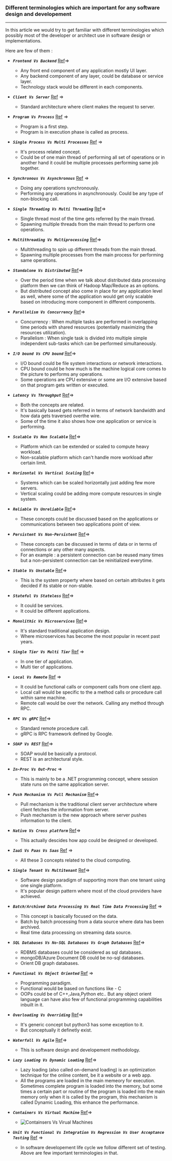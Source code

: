 ### Different terminologies which are important for any software design and developement
----------------------------------------------------------------------------------------------------

In this article we would try to get familiar with different terminologies which possibly most of the developer or architect use in software design or implementations.

Here are few of them :

- ***`Frontend Vs Backend`*** [Ref](https://www.coursereport.com/blog/front-end-development-vs-back-end-development-where-to-start)=>
    - Any front end component of any application mostly UI layer.
    - Any backend component of any layer, could be database or service layer.
    - Technology stack would be different in each components.

- ***`Client Vs Server`*** [Ref](https://www.techopedia.com/definition/438/clientserver-architecture) =>
    - Standard architecture where client makes the request to server.
    
- ***`Program Vs Process`*** [Ref](https://www.guru99.com/program-vs-process-difference.html) =>
    - Program is a first step.
    - Program is in execution phase is called as process. 

- ***`Single Process Vs Multi Processes`*** [Ref](https://stackoverflow.com/questions/19156924/multi-process-vs-single-process-multi-threading-for-software-modules-commun) =>
    - It's process related concept.
    - Could be of one main thread of performing all set of operations or in another hand it could be multiple processes performing same job together. 

- ***`Synchronous Vs Asynchronous`*** [Ref](https://www.youtube.com/watch?v=BFcNDPt6SlE&list=PLjXnSLTXFtB8HzWDhUCFf4ttjiz5UhV_c&index=39&t=0s) =>    
    - Doing any operations synchronously.
    - Performing any operations in asynchronously. Could be any type of non-blocking call.    

- ***`Single Threading Vs Multi Threading`*** [Ref](https://medium.com/@bfortuner/python-multithreading-vs-multiprocessing-73072ce5600b)=>
    - Single thread most of the time gets referred by the main thread.
    - Spawning multiple threads from the main thread to perform one operations.

- ***`Multithreading Vs Multiprocessing`*** [Ref](https://dev.to/nbosco/multithreading-vs-multiprocessing-in-python--63j)=>
    - Multithreading to spin up different threads from the main thread.
    - Spawning multiple processes from the main process for performing same operations.

- ***`Standalone Vs Distributed`*** [Ref](https://www.freecodecamp.org/news/a-thorough-introduction-to-distributed-systems-3b91562c9b3c/)=>
    - Over the period time when we talk about distributed data processing platform then we can think of Hadoop Map/Reduce as an options.
    - But distributed concept also come in place for any application level as well, where some of the application would get only scalable based on 
        introducing more component in different components. 

- ***`Parallelism Vs Concurrency`*** [Ref](https://github.com/sughosneo/blogs/blob/master/concurrency_vs_parallelism.md)=>
    - Concurrency : When multiple tasks are performed in overlapping time periods with shared resources (potentially maximizing the resources utilization).
    - Parallelism : When single task is divided into multiple simple independent sub-tasks which can be performed simultaneously.

- ***`I/O bound Vs CPU bound`*** [Ref](https://stackoverflow.com/questions/868568/what-do-the-terms-cpu-bound-and-i-o-bound-mean)=>
    - I/O bound could be file system interactions or network interactions.
    - CPU bound could be how much is the machine logical core comes to the picture to performs any operations. 
    - Some operations are CPU extensive or some are I/O extensive based on that program gets written or executed.

- ***`Latency Vs Throughput`*** [Ref](https://www.comparitech.com/net-admin/latency-vs-throughput/)=>
    - Both the concepts are related.
    - It's basically based gets referred in terms of network bandwidth and how data gets traversed overthe wire.
    - Some of the time it also shows how one application or service is performing.

- ***`Scalable Vs Non Scalable`*** [Ref](https://www.youtube.com/watch?v=OyTEd9h_CVQ&list=PLjXnSLTXFtB8HzWDhUCFf4ttjiz5UhV_c&index=16&t=0s)=>
    - Platform which can be extended or scaled to compute heavy workload.
    - Non-scalable platform which can't handle more workload after certain limit.
    
- ***`Horizontal Vs Vertical Scaling`*** [Ref](https://www.youtube.com/watch?v=xpDnVSmNFX0)=>
    - Systems which can be scaled horizontally just adding few more servers. 
    - Vertical scaling could be adding more compute resources in single system.

- ***`Reliable Vs Unreliable`*** [Ref](https://www.inetdaemon.com/tutorials/basic_concepts/communication/reliable_vs_unreliable.shtml)=>
    - These concepts could be discussed based on the applications or communications between two applications point of view.     

- ***`Persistent Vs Non-Persistent`*** [Ref](https://devcentral.f5.com/s/articles/persistent-and-persistence-whats-the-difference)=>
    - These concepts can be discussed in terms of data or in terms of connections or any other many aspects.
    - For an example : a persistent connection can be reused many times but a non-persistent connection can be reinitialized everytime.

- ***`Stable Vs Unstable`*** [Ref](https://myclassbook.org/stable-unstable-system-stability-property/)=>
    - This is the system property where based on certain attributes it gets decided if its stable or non-stable.

- ***`Stateful Vs Stateless`*** [Ref](https://www.bizety.com/2018/08/21/stateful-vs-stateless-architecture-overview/)=>
    - It could be services.
    - It could be different applications.
    
- ***`Monolithic Vs Microservices`*** [Ref](https://myclassbook.org/stable-unstable-system-stability-property/)=>
    - It's standard traditional application design. 
    - Where microservices has become the most popular in recent past years.

- ***`Single Tier Vs Multi Tier`*** [Ref](https://www.softwaretestingmaterial.com/software-architecture/) =>
    - In one tier of application.
    - Multi tier of applications.

- ***`Local Vs Remote`*** [Ref](https://stackoverflow.com/questions/33781618/remote-procedure-calls-vs-local-procedure-calls) =>
    - It could be functional calls or component calls from one client app.
    - Local call would be specific to the a method calls or procedure call within same machine.
    - Remote call would be over the network. Calling any method through RPC.

- ***`RPC Vs gRPC`*** [Ref](https://www.hardikp.com/2018/07/28/services/)=>
    - Standard remote procedure call.
    - gRPC is RPC framework defined by Google.

- ***`SOAP Vs REST`*** [Ref](https://www.javatpoint.com/soap-vs-rest-web-services)=>
    - SOAP would be basically a protocol.
    - REST is an architectural style.

- ***`In-Proc Vs Out-Proc`*** =>
    - This is mainly to be a .NET programming concept, where session state runs on the same application server.    

- ***`Push Mechanism Vs Pull Mechanism`*** [Ref](https://simplicable.com/new/pull-vs-push-technology)=>
    - Pull mechanism is the traditional client server architecture where client fetches the information from server.
    - Push mechanism is the new approach where server pushes information to the client. 
    
- ***`Native Vs Cross platform`*** [Ref](https://www.zeolearn.com/magazine/native-vs-cross-platform-apps-youll-be-the-winner)=>
    - This actually descides how app could be designed or developed.
    

- ***`IaaS Vs Paas Vs Saas`*** [Ref](https://www.bmc.com/blogs/saas-vs-paas-vs-iaas-whats-the-difference-and-how-to-choose/) =>
    - All these 3 concepts related to the cloud computing. 

- ***`Single Tenant Vs Multitenant`*** [Ref](https://docs.microsoft.com/en-us/azure/sql-database/saas-tenancy-app-design-patterns)=>
    - Software design paradigm of supporting more than one tenant using one single platform.
    - It's popular design pattern where most of the cloud providers have achieved.

- ***`Batch/Archived Data Processing Vs Real Time Data Processing`*** [Ref](https://www.bmc.com/blogs/batch-processing-stream-processing-real-time/) =>
    - This concept is basically focused on the data.
    - Batch by batch processing from a data source where data has been archived.
    - Real time data processing on streaming data source.

- ***`SQL Databases Vs No-SQL Databases Vs Graph Databases`*** [Ref](https://neo4j.com/developer/graph-db-vs-nosql/)=>
    - RDBMS databases could be considered as sql databases.
    - mongoDB/Azure Document DB could be no-sql databases.
    - Orient DB graph databases.

- ***`Functional Vs Object Oriented`*** [Ref](https://medium.com/@sho.miyata.1/the-object-oriented-programming-vs-functional-programming-debate-in-a-beginner-friendly-nutshell-24fb6f8625cc) =>
    - Programming paradigm. 
    - Functional would be based on functions like - C
    - OOPs could be of C++,Java,Python etc.. But any object orient language can have also few of functional programming capabilities inbuilt in it. 
    
- ***`Overloading Vs Overriding`*** [Ref](https://data-flair.training/blogs/python-inheritance/)=>
    - It's generic concept but python3 has some exception to it.
    - But conceptually it definetly exist.

- ***`Waterfall Vs Agile`*** [Ref](https://www.guru99.com/waterfall-vs-agile.html)=>
    - This is software design and developement methodology.
    
- ***`Lazy Loading Vs Dynamic Loading`*** [Ref](https://www.geeksforgeeks.org/what-is-lazy-loading/)=>
    - Lazy loading (also called on-demand loading) is an optimization technique for the online content, be it a website or a web app.
    - All the programs are loaded in the main memeory for execution. Sometimes complete program is loaded into the memory, but some times a certain part or routine of the program is loaded into the main memory only when it is called by the program, this mechanism is called Dynamic Loading, this enhance the performance.
    
- ***`Containers Vs Virtual Machine`*** [Ref](https://blog.netapp.com/blogs/containers-vs-vms/)=>
    - ![Containsers Vs Virual Machines](./images/containers_vs_vm.png)
    
- ***`Unit Vs Functional Vs Integration Vs Regression Vs User Acceptance Testing`*** [Ref](https://www.softwaretestinghelp.com/types-of-software-testing/) =>
    - In software developement life cycle we follow different set of testing. Above are few important terminologies in that. 
    

    